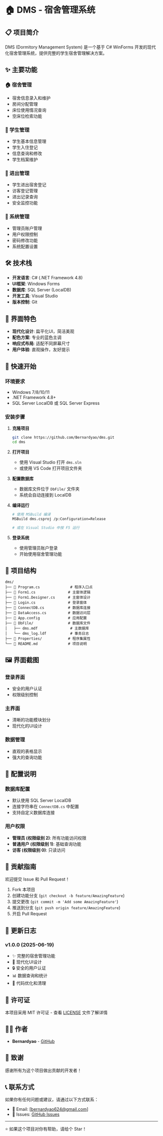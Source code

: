 # 🏠 DMS - 宿舍管理系统

## 📋 项目简介

DMS (Dormitory Management System) 是一个基于 C# WinForms 开发的现代化宿舍管理系统，提供完整的学生宿舍管理解决方案。

## ✨ 主要功能

### 🏠 宿舍管理
- 宿舍信息录入和维护
- 房间分配管理
- 床位使用情况查询
- 空床位检索功能

### 👥 学生管理
- 学生基本信息管理
- 学生入住登记
- 信息查询和修改
- 学生档案维护

### 🚪 进出管理
- 学生进出宿舍登记
- 访客登记管理
- 进出记录查询
- 安全监控功能

### 👑 系统管理
- 管理员账户管理
- 用户权限控制
- 密码修改功能
- 系统配置设置

## 🛠️ 技术栈

- **开发语言**: C# (.NET Framework 4.8)
- **UI框架**: Windows Forms
- **数据库**: SQL Server (LocalDB)
- **开发工具**: Visual Studio
- **版本控制**: Git

## 🎨 界面特色

- **现代化设计**: 扁平化UI，简洁美观
- **配色方案**: 专业的蓝色主调
- **响应式布局**: 适配不同屏幕尺寸
- **用户体验**: 直观操作，友好提示

## 🚀 快速开始

### 环境要求
- Windows 7/8/10/11
- .NET Framework 4.8+
- SQL Server LocalDB 或 SQL Server Express

### 安装步骤

1. **克隆项目**
   ```bash
   git clone https://github.com/Bernardyao/dms.git
   cd dms
   ```

2. **打开项目**
   - 使用 Visual Studio 打开 `dms.sln`
   - 或使用 VS Code 打开项目文件夹

3. **配置数据库**
   - 数据库文件位于 `DbFile/` 文件夹
   - 系统会自动连接到 LocalDB

4. **编译运行**
   ```bash
   # 使用 MSBuild 编译
   MSBuild dms.csproj /p:Configuration=Release
   
   # 或在 Visual Studio 中按 F5 运行
   ```

5. **登录系统**
   - 使用管理员账户登录
   - 开始使用宿舍管理功能

## 📂 项目结构

```
dms/
├── 📄 Program.cs              # 程序入口点
├── 📄 Form1.cs               # 主窗体逻辑
├── 📄 Form1.Designer.cs      # 主窗体设计
├── 📄 Login.cs               # 登录窗体
├── 📄 ConnectDB.cs           # 数据库连接
├── 📄 DataAccess.cs          # 数据访问层
├── 📄 App.config             # 应用配置
├── 📁 DbFile/                # 数据库文件
│   ├── dms.mdf               # 主数据库
│   └── dms_log.ldf           # 事务日志
├── 📁 Properties/            # 程序集属性
└── 📄 README.md              # 项目说明
```

## 🖼️ 界面截图

### 登录界面
- 安全的用户认证
- 权限级别控制

### 主界面
- 清晰的功能模块划分
- 现代化的UI设计

### 数据管理
- 直观的表格显示
- 强大的查询功能

## 🔧 配置说明

### 数据库配置
- 默认使用 SQL Server LocalDB
- 连接字符串在 `ConnectDB.cs` 中配置
- 支持自定义数据库连接

### 用户权限
- **管理员 (权限级别 2)**: 所有功能访问权限
- **普通用户 (权限级别 1)**: 基础查询功能
- **访客 (权限级别 0)**: 只读访问

## 🤝 贡献指南

欢迎提交 Issue 和 Pull Request！

1. Fork 本项目
2. 创建功能分支 (`git checkout -b feature/AmazingFeature`)
3. 提交更改 (`git commit -m 'Add some AmazingFeature'`)
4. 推送到分支 (`git push origin feature/AmazingFeature`)
5. 开启 Pull Request

## 📝 更新日志

### v1.0.0 (2025-06-19)
- ✨ 完整的宿舍管理功能
- 🎨 现代化UI设计
- 🔒 安全的用户认证
- 📊 数据查询和统计
- 🧹 代码优化和清理

## 📄 许可证

本项目采用 MIT 许可证 - 查看 [LICENSE](LICENSE) 文件了解详情

## 👨‍💻 作者

- **Bernardyao** - [GitHub](https://github.com/Bernardyao)

## 🙏 致谢

感谢所有为这个项目做出贡献的开发者！

## 📞 联系方式

如果你有任何问题或建议，请通过以下方式联系：

- 📧 Email: [bernardyao624@gmail.com]
- 🐛 Issues: [GitHub Issues](https://github.com/Bernardyao/dms/issues)

---

⭐ 如果这个项目对你有帮助，请给个 Star！
